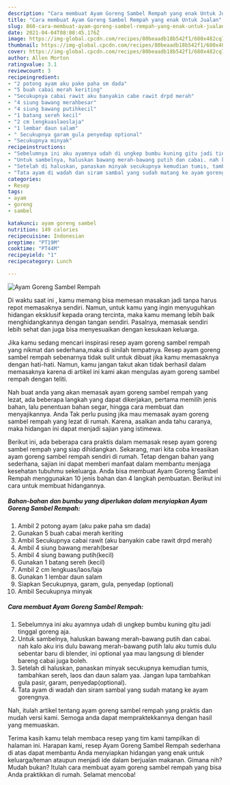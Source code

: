 ```yaml
---
description: "Cara membuat Ayam Goreng Sambel Rempah yang enak Untuk Jualan"
title: "Cara membuat Ayam Goreng Sambel Rempah yang enak Untuk Jualan"
slug: 860-cara-membuat-ayam-goreng-sambel-rempah-yang-enak-untuk-jualan
date: 2021-04-04T08:08:45.176Z
image: https://img-global.cpcdn.com/recipes/80beaadb18b542f1/680x482cq70/ayam-goreng-sambel-rempah-foto-resep-utama.jpg
thumbnail: https://img-global.cpcdn.com/recipes/80beaadb18b542f1/680x482cq70/ayam-goreng-sambel-rempah-foto-resep-utama.jpg
cover: https://img-global.cpcdn.com/recipes/80beaadb18b542f1/680x482cq70/ayam-goreng-sambel-rempah-foto-resep-utama.jpg
author: Allen Morton
ratingvalue: 3.1
reviewcount: 3
recipeingredient:
- "2 potong ayam aku pake paha sm dada"
- "5 buah cabai merah keriting"
- "Secukupnya cabai rawit aku banyakin cabe rawit drpd merah"
- "4 siung bawang merahbesar"
- "4 siung bawang putihkecil"
- "1 batang sereh kecil"
- "2 cm lengkuaslaoslaja"
- "1 lembar daun salam"
- " Secukupnya garam gula penyedap optional"
- "Secukupnya minyak"
recipeinstructions:
- "Sebelumnya ini aku ayamnya udah di ungkep bumbu kuning gitu jadi tinggal goreng aja."
- "Untuk sambelnya, haluskan bawang merah-bawang putih dan cabai. nah kalo aku iris dulu bawang merah-bawang putih lalu aku tumis dulu sebentar baru di blender, ini optional yaa mau langsung di blender bareng cabai juga boleh."
- "Setelah di haluskan, panaskan minyak secukupnya kemudian tumis, tambahkan sereh, laos dan daun salam yaa. Jangan lupa tambahkan gula pasir, garam, penyedap(optional)."
- "Tata ayam di wadah dan siram sambal yang sudah matang ke ayam gorengnya."
categories:
- Resep
tags:
- ayam
- goreng
- sambel

katakunci: ayam goreng sambel 
nutrition: 149 calories
recipecuisine: Indonesian
preptime: "PT19M"
cooktime: "PT44M"
recipeyield: "1"
recipecategory: Lunch

---
```



![Ayam Goreng Sambel Rempah](https://img-global.cpcdn.com/recipes/80beaadb18b542f1/680x482cq70/ayam-goreng-sambel-rempah-foto-resep-utama.jpg)

Di waktu  saat ini , kamu memang bisa memesan masakan jadi tanpa harus repot memasaknya sendiri. Namun, untuk kamu yang ingin menyuguhkan hidangan eksklusif kepada orang tercinta, maka kamu memang lebih baik menghidangkannya dengan tangan sendiri. Pasalnya, memasak sendiri lebih sehat dan juga bisa menyesuaikan dengan kesukaan keluarga.

Jika kamu sedang mencari inspirasi resep ayam goreng sambel rempah yang nikmat dan sederhana,maka di sinilah tempatnya. Resep ayam goreng sambel rempah  sebenarnya tidak sulit untuk dibuat jika kamu memasaknya dengan hati-hati. Namun, kamu jangan takut akan tidak berhasil dalam memasaknya 
karena di artikel ini kami akan mengulas ayam goreng sambel rempah dengan teliti.  



Nah buat anda yang akan memasak ayam goreng sambel rempah yang lezat, ada beberapa langkah yang dapat dikerjakan, pertama memilih jenis bahan, lalu penentuan bahan segar, hingga cara membuat dan menyajikannya. Anda Tak perlu pusing jika mau memasak ayam goreng sambel rempah yang lezat di rumah. Karena, asalkan anda  tahu caranya, maka hidangan ini dapat menjadi sajian yang istimewa.

Berikut ini, ada beberapa cara praktis  dalam memasak resep ayam goreng sambel rempah yang siap dihidangkan. Sekarang, mari kita coba kreasikan ayam goreng sambel rempah sendiri di rumah. Tetap dengan bahan yang sederhana, sajian ini dapat memberi manfaat dalam membantu menjaga kesehatan tubuhmu sekeluarga. Anda bisa membuat Ayam Goreng Sambel Rempah menggunakan 10 jenis bahan dan 4 langkah pembuatan. Berikut ini cara untuk membuat hidangannya.

<!--inarticleads1-->

##### Bahan-bahan dan bumbu yang diperlukan dalam menyiapkan Ayam Goreng Sambel Rempah:

1. Ambil 2 potong ayam (aku pake paha sm dada)
1. Gunakan 5 buah cabai merah keriting
1. Ambil Secukupnya cabai rawit (aku banyakin cabe rawit drpd merah)
1. Ambil 4 siung bawang merah(besar
1. Ambil 4 siung bawang putih(kecil)
1. Gunakan 1 batang sereh (kecil)
1. Ambil 2 cm lengkuas/laos/laja
1. Gunakan 1 lembar daun salam
1. Siapkan  Secukupnya, garam, gula, penyedap (optional)
1. Ambil Secukupnya minyak




<!--inarticleads2-->

##### Cara membuat Ayam Goreng Sambel Rempah:

1. Sebelumnya ini aku ayamnya udah di ungkep bumbu kuning gitu jadi tinggal goreng aja.
1. Untuk sambelnya, haluskan bawang merah-bawang putih dan cabai. nah kalo aku iris dulu bawang merah-bawang putih lalu aku tumis dulu sebentar baru di blender, ini optional yaa mau langsung di blender bareng cabai juga boleh.
1. Setelah di haluskan, panaskan minyak secukupnya kemudian tumis, tambahkan sereh, laos dan daun salam yaa. Jangan lupa tambahkan gula pasir, garam, penyedap(optional).
1. Tata ayam di wadah dan siram sambal yang sudah matang ke ayam gorengnya.




Nah, itulah artikel tentang  ayam goreng sambel rempah  yang praktis dan mudah versi kami. Semoga anda dapat mempraktekkannya dengan hasil yang memuaskan. 

Terima kasih kamu telah membaca resep yang tim kami tampilkan di halaman ini. Harapan kami, resep  Ayam Goreng Sambel Rempah sederhana di atas dapat membantu Anda menyiapkan hidangan yang enak untuk keluarga/teman ataupun menjadi ide dalam berjualan makanan. Gimana nih? Mudah bukan? Itulah cara membuat ayam goreng sambel rempah yang bisa Anda praktikkan di rumah. Selamat mencoba!

